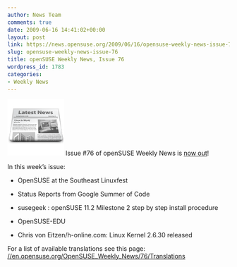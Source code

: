 ```yaml
---
author: News Team
comments: true
date: 2009-06-16 14:41:02+00:00
layout: post
link: https://news.opensuse.org/2009/06/16/opensuse-weekly-news-issue-76/
slug: opensuse-weekly-news-issue-76
title: openSUSE Weekly News, Issue 76
wordpress_id: 1783
categories:
- Weekly News
---
```


![news](/wp-content/uploads/2007/11/knewsticker.png) Issue #76 of openSUSE Weekly News is [now out](//en.opensuse.org/OpenSUSE_Weekly_News/76)!  
  

In this week’s issue:
 

  *  OpenSUSE at the Southeast Linuxfest

  *  Status Reports from Google Summer of Code  

  *  susegeek : openSUSE 11.2 Milestone 2 step by step install procedure  

  *  OpenSUSE-EDU  

  *  Chris von Eitzen/h-online.com: Linux Kernel 2.6.30 released




For a list of available translations see this page:
[//en.opensuse.org/OpenSUSE_Weekly_News/76/Translations](//en.opensuse.org/OpenSUSE_Weekly_News/76/Translations)
